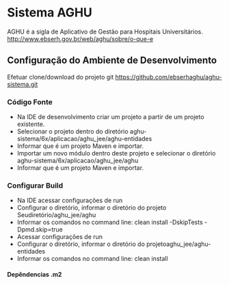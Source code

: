 # Sistema AGHU

AGHU é a sigla de Aplicativo de Gestão para Hospitais Universitários.
http://www.ebserh.gov.br/web/aghu/sobre/o-que-e



## Configuração do Ambiente de Desenvolvimento

Efetuar clone/download do projeto git
https://github.com/ebserhaghu/aghu-sistema.git	

 ### Código Fonte

 * Na IDE de desenvolvimento criar um projeto a partir de um projeto existente.
 * Selecionar o projeto dentro do diretório aghu-sistema/6x/aplicacao/aghu_jee/aghu-entidades
 * Informar que é um projeto Maven e importar.
 * Importar um novo módulo dentro deste projeto e selecionar o diretório aghu-sistema/6x/aplicacao/aghu_jee/aghu
 * Informar que é um projeto Maven e importar.

 ### Configurar Build
 
 * Na IDE acessar configurações de run
 * Configurar o diretório, informar o diretório do projeto Seudiretório/aghu_jee/aghu
 * Informar os comandos no command line: clean install -DskipTests -Dpmd.skip=true 
 * Acessar configurações de run
 * Configurar o diretório, informar o diretório do projetoaghu_jee/aghu-entidades
 * Informar os comandos no command line: clean install

 #### Depêndencias .m2

 